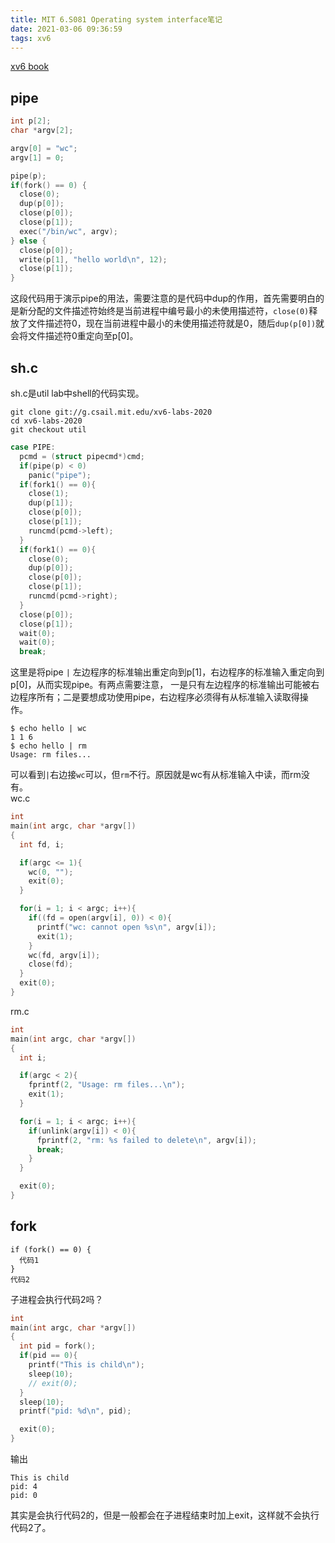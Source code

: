 ```yaml
---
title: MIT 6.S081 Operating system interface笔记
date: 2021-03-06 09:36:59
tags: xv6
---
```

[xv6 book](https://pdos.csail.mit.edu/6.S081/2020/xv6/book-riscv-rev1.pdf)  
## pipe
```c
int p[2];
char *argv[2];

argv[0] = "wc";
argv[1] = 0;

pipe(p);
if(fork() == 0) {
  close(0);
  dup(p[0]);
  close(p[0]);
  close(p[1]);
  exec("/bin/wc", argv);
} else {
  close(p[0]);
  write(p[1], "hello world\n", 12);
  close(p[1]);
}
```
这段代码用于演示pipe的用法，需要注意的是代码中dup的作用，首先需要明白的是新分配的文件描述符始终是当前进程中编号最小的未使用描述符，`close(0)`释放了文件描述符0，现在当前进程中最小的未使用描述符就是0，随后`dup(p[0])`就会将文件描述符0重定向至p[0]。  

## sh.c
sh.c是util lab中shell的代码实现。  
```shell
git clone git://g.csail.mit.edu/xv6-labs-2020  
cd xv6-labs-2020  
git checkout util
```
```c
case PIPE:
  pcmd = (struct pipecmd*)cmd;
  if(pipe(p) < 0)
    panic("pipe");
  if(fork1() == 0){
    close(1);
    dup(p[1]);
    close(p[0]);
    close(p[1]);
    runcmd(pcmd->left);
  }
  if(fork1() == 0){
    close(0);
    dup(p[0]);
    close(p[0]);
    close(p[1]);
    runcmd(pcmd->right);
  }
  close(p[0]);
  close(p[1]);
  wait(0);
  wait(0);
  break;
```
这里是将pipe `|` 左边程序的标准输出重定向到p[1]，右边程序的标准输入重定向到p[0]，从而实现pipe。有两点需要注意，
一是只有左边程序的标准输出可能被右边程序所有；二是要想成功使用pipe，右边程序必须得有从标准输入读取得操作。  
```shell
$ echo hello | wc
1 1 6 
$ echo hello | rm
Usage: rm files...
```
可以看到`|`右边接`wc`可以，但`rm`不行。原因就是wc有从标准输入中读，而rm没有。     
wc.c
```c
int
main(int argc, char *argv[])
{
  int fd, i;

  if(argc <= 1){
    wc(0, "");
    exit(0);
  }

  for(i = 1; i < argc; i++){
    if((fd = open(argv[i], 0)) < 0){
      printf("wc: cannot open %s\n", argv[i]);
      exit(1);
    }
    wc(fd, argv[i]);
    close(fd);
  }
  exit(0);
}
```

rm.c
```c
int
main(int argc, char *argv[])
{
  int i;

  if(argc < 2){
    fprintf(2, "Usage: rm files...\n");
    exit(1);
  }

  for(i = 1; i < argc; i++){
    if(unlink(argv[i]) < 0){
      fprintf(2, "rm: %s failed to delete\n", argv[i]);
      break;
    }
  }

  exit(0);
}
```

## fork
```
if (fork() == 0) {
  代码1
}
代码2
```
子进程会执行代码2吗？ 
```c
int
main(int argc, char *argv[])
{
  int pid = fork();
  if(pid == 0){
    printf("This is child\n");
    sleep(10);
    // exit(0);
  }
  sleep(10);
  printf("pid: %d\n", pid);

  exit(0);
}
```
输出  
```shell
This is child
pid: 4
pid: 0
```
其实是会执行代码2的，但是一般都会在子进程结束时加上exit，这样就不会执行代码2了。  